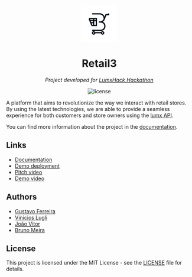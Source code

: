 <p align="center">
  <img src="./docs/static/img/logo.png" width="100" alt="project-logo">
</p>
<p align="center">
	<h1 align="center">Retail3</h1>
</p>
<p align="center">
    <em> Project developed for <a href="https://www.lumx.io/pt/lumx-hack">LumxHack Hackathon</a></em>
</p>
<p align="center">
	<img src="https://img.shields.io/github/license/Luminate-Lumx/Retail3?style=default&logo=opensourceinitiative&logoColor=white&color=78DCE8" alt="license">
</p>

<p> A platform that aims to revolutionize the way we interact with retail stores. By using the latest technologies, we are able to provide a seamless experience for both customers and store owners using the <a href="https://docs.lumx.io/get-started/introduction">lumx API</a>. </p>

You can find more information about the project in the [documentation](https://luminate-lumx.github.io/Retail3/).

## Links

-   [Documentation](https://luminate-lumx.github.io/Retail3/)
-   [Demo deployment](https://ipresence.vercel.app/)
-   [Pitch video](https://youtu.be/C6Knx3dPk0w)
-   [Demo video](https://www.youtube.com/watch?v=W0rheKsxDSw)

## Authors

-   [Gustavo Ferreira](https://github.com/gustavofdeoliveira)
-   [Vinicios Lugli](https://github.com/ViniciosLugli)
-   [João Vitor](https://github.com/Jay-Frontera)
-   [Bruno Meira](https://github.com/brun0meira)

## License

This project is licensed under the MIT License - see the [LICENSE](LICENSE) file for details.
